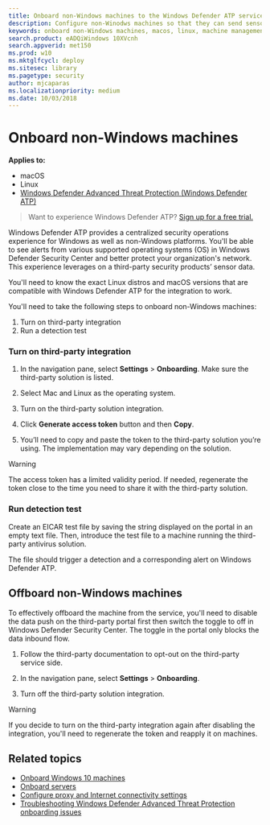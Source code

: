 ```yaml
---
title: Onboard non-Windows machines to the Windows Defender ATP service
description: Configure non-Winodws machines so that they can send sensor data to the Windows Defender ATP service.
keywords: onboard non-Windows machines, macos, linux, machine management, configure Windows ATP machines, configure Windows Defender Advanced Threat Protection machines
search.product: eADQiWindows 10XVcnh
search.appverid: met150
ms.prod: w10
ms.mktglfcycl: deploy
ms.sitesec: library
ms.pagetype: security
author: mjcaparas
ms.localizationpriority: medium
ms.date: 10/03/2018
---
```


# Onboard non-Windows machines

**Applies to:**

- macOS
- Linux
- [Windows Defender Advanced Threat Protection (Windows Defender ATP)](https://wincom.blob.core.windows.net/documents/Windows10_Commercial_Comparison.pdf)

>Want to experience Windows Defender ATP? [Sign up for a free trial.](https://www.microsoft.com/en-us/WindowsForBusiness/windows-atp?ocid=docs-wdatp-nonwindows-abovefoldlink) 



Windows Defender ATP provides a centralized security operations experience for Windows as well as non-Windows platforms. You'll be able to see alerts from various supported operating systems (OS) in Windows Defender Security Center and better protect your organization's network. This experience leverages on a third-party security products’ sensor data. 

You'll need to know the exact Linux distros and macOS versions that are compatible with Windows Defender ATP for the integration to work. 

You'll need to take the following steps to onboard non-Windows machines:
1. Turn on third-party integration
2. Run a detection test

### Turn on third-party integration

1. In the navigation pane, select **Settings** > **Onboarding**. Make sure the third-party solution is listed.

2. 	Select Mac and Linux as the operating system.

3. Turn on the third-party solution integration.

4. 	Click **Generate access token** button and then **Copy**.

5. 	You’ll need to copy and paste the token to the third-party solution you’re using. The implementation may vary depending on the solution. 


>[!WARNING] 
>The access token has a limited validity period. If needed, regenerate the token close to the time you need to share it with the third-party solution.

### Run detection test
Create an EICAR test file by saving the string displayed on the portal in an empty text file. Then, introduce the test file to a machine running the third-party antivirus solution. 

The file should trigger a detection and a corresponding alert on Windows Defender ATP.

## Offboard non-Windows machines
To effectively offboard the machine from the service, you'll need to disable the data push on the third-party portal first then switch the toggle to off in Windows Defender Security Center. The toggle in the portal only blocks the data inbound flow.


1. Follow the third-party documentation to opt-out on the third-party service side.

2. In the navigation pane, select **Settings** > **Onboarding**.

3. Turn off the third-party solution integration. 

>[!WARNING]
>If you decide to turn on the third-party integration again after disabling the integration, you'll need to regenerate the token and reapply it on machines. 

## Related topics
- [Onboard Windows 10 machines](configure-endpoints-windows-defender-advanced-threat-protection.md)
- [Onboard servers](configure-server-endpoints-windows-defender-advanced-threat-protection.md)
- [Configure proxy and Internet connectivity settings](configure-proxy-internet-windows-defender-advanced-threat-protection.md)
- [Troubleshooting Windows Defender Advanced Threat Protection onboarding issues](troubleshoot-onboarding-windows-defender-advanced-threat-protection.md)